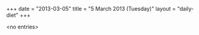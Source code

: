 +++
date = "2013-03-05"
title = "5 March 2013 (Tuesday)"
layout = "daily-diet"
+++


\<no entries\>
